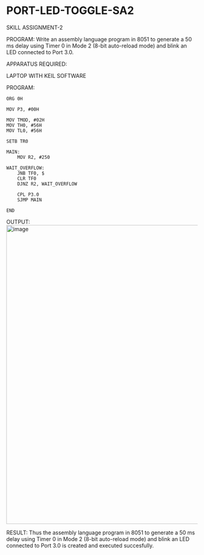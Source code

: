 # PORT-LED-TOGGLE-SA2
SKILL ASSIGNMENT-2

PROGRAM: Write an assembly language program in 8051 to generate a 50 ms delay using Timer 0 in Mode 2 (8-bit auto-reload mode) and blink an LED connected to Port 3.0.

APPARATUS REQUIRED:

LAPTOP WITH KEIL SOFTWARE

PROGRAM:
```
ORG 0H         

MOV P3, #00H    

MOV TMOD, #02H  
MOV TH0, #56H
MOV TL0, #56H   

SETB TR0        

MAIN:
    MOV R2, #250   

WAIT_OVERFLOW:
    JNB TF0, $     
    CLR TF0        
    DJNZ R2, WAIT_OVERFLOW 

    CPL P3.0       
    SJMP MAIN      

END
```
OUTPUT:
<img width="962" height="786" alt="image" src="https://github.com/user-attachments/assets/6f58bf42-6ab0-4f75-b09b-111db8ee23ce" />

RESULT:
Thus the assembly language program in 8051 to generate a 50 ms delay using Timer 0 in Mode 2 (8-bit auto-reload mode) and blink an LED connected to Port 3.0 is created and executed succesfully.
